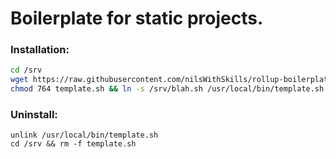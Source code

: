 # Boilerplate for static projects.

### Installation:

```bash
cd /srv 
wget https://raw.githubusercontent.com/nilsWithSkills/rollup-boilerplate/master/template.sh
chmod 764 template.sh && ln -s /srv/blah.sh /usr/local/bin/template.sh
```

### Uninstall:

```console
unlink /usr/local/bin/template.sh
cd /srv && rm -f template.sh
```
